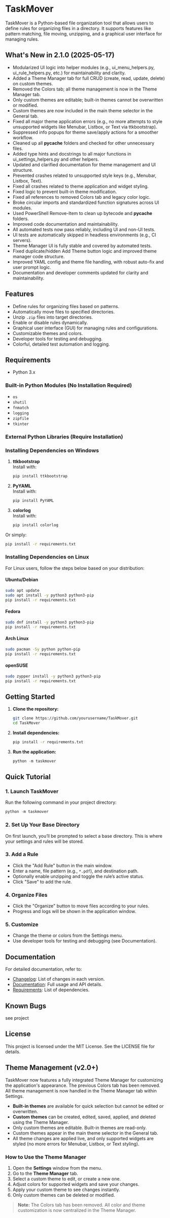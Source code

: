 # TaskMover

TaskMover is a Python-based file organization tool that allows users to define rules for organizing files in a directory. It supports features like pattern matching, file moving, unzipping, and a graphical user interface for managing rules.

## What's New in 2.1.0 (2025-05-17)

- Modularized UI logic into helper modules (e.g., ui_menu_helpers.py, ui_rule_helpers.py, etc.) for maintainability and clarity.
- Added a Theme Manager tab for full CRUD (create, read, update, delete) on custom themes.
- Removed the Colors tab; all theme management is now in the Theme Manager tab.
- Only custom themes are editable; built-in themes cannot be overwritten or modified.
- Custom themes are now included in the main theme selector in the General tab.
- Fixed all major theme application errors (e.g., no more attempts to style unsupported widgets like Menubar, Listbox, or Text via ttkbootstrap).
- Suppressed info popups for theme save/apply actions for a smoother workflow.
- Cleaned up all __pycache__ folders and checked for other unnecessary files.
- Added type hints and docstrings to all major functions in ui_settings_helpers.py and other helpers.
- Updated and clarified documentation for theme management and UI structure.
- Prevented crashes related to unsupported style keys (e.g., Menubar, Listbox, Text).
- Fixed all crashes related to theme application and widget styling.
- Fixed logic to prevent built-in theme modification.
- Fixed all references to removed Colors tab and legacy color logic.
- Broke circular imports and standardized function signatures across UI modules.
- Used PowerShell Remove-Item to clean up bytecode and __pycache__ folders.
- Improved code documentation and maintainability.
- All automated tests now pass reliably, including UI and non-UI tests.
- UI tests are automatically skipped in headless environments (e.g., CI servers).
- Theme Manager UI is fully stable and covered by automated tests.
- Fixed duplicate/hidden Add Theme button logic and improved theme manager code structure.
- Improved YAML config and theme file handling, with robust auto-fix and user prompt logic.
- Documentation and developer comments updated for clarity and maintainability.

## Features

- Define rules for organizing files based on patterns.
- Automatically move files to specified directories.
- Unzip `.zip` files into target directories.
- Enable or disable rules dynamically.
- Graphical user interface (GUI) for managing rules and configurations.
- Customizable themes and colors.
- Developer tools for testing and debugging.
- Colorful, detailed test automation and logging.

## Requirements

- Python 3.x

### Built-in Python Modules (No Installation Required)

- `os`
- `shutil`
- `fnmatch`
- `logging`
- `zipfile`
- `tkinter`

### External Python Libraries (Require Installation)


### Installing Dependencies on Windows


1. **ttkbootstrap**  
   Install with:

   ```bash
   pip install ttkbootstrap
   ```

2. **PyYAML**  
   Install with:

   ```bash
   pip install PyYAML
   ```

3. **colorlog**  
   Install with:

   ```bash
   pip install colorlog
   ```

Or simply:

```bash
pip install -r requirements.txt
```


### Installing Dependencies on Linux
For Linux users, follow the steps below based on your distribution:


#### Ubuntu/Debian
```bash
sudo apt update
sudo apt install -y python3 python3-pip
pip install -r requirements.txt
```

#### Fedora
```bash
sudo dnf install -y python3 python3-pip
pip install -r requirements.txt
```

#### Arch Linux
```bash
sudo pacman -Sy python python-pip
pip install -r requirements.txt
```

#### openSUSE
```bash
sudo zypper install -y python3 python3-pip
pip install -r requirements.txt
```

## Getting Started

1. **Clone the repository:**

   ```bash
   git clone https://github.com/yourusername/TaskMover.git
   cd TaskMover
   ```

2. **Install dependencies:**

   ```bash
   pip install -r requirements.txt
   ```

3. **Run the application:**

   ```powershell
   python -m taskmover
   ```

## Quick Tutorial

### 1. Launch TaskMover

Run the following command in your project directory:

```powershell
python -m taskmover
```

### 2. Set Up Your Base Directory

On first launch, you’ll be prompted to select a base directory. This is where your settings and rules will be stored.

### 3. Add a Rule

- Click the "Add Rule" button in the main window.
- Enter a name, file pattern (e.g., `*.pdf`), and destination path.
- Optionally enable unzipping and toggle the rule’s active status.
- Click "Save" to add the rule.

### 4. Organize Files

- Click the "Organize" button to move files according to your rules.
- Progress and logs will be shown in the application window.

### 5. Customize

- Change the theme or colors from the Settings menu.
- Use developer tools for testing and debugging (see Documentation).

## Documentation

For detailed documentation, refer to:

- [Changelog](./CHANGELOG.md): List of changes in each version.
- [Documentation](./DOCUMENTATION.md): Full usage and API details.
- [Requirements](./requirements.txt): List of dependencies.

## Known Bugs


see project 


## License

This project is licensed under the MIT License. See the LICENSE file for details.

## Theme Management (v2.0+)

TaskMover now features a fully integrated Theme Manager for customizing the application's appearance. The previous Colors tab has been removed. All theme management is now handled in the Theme Manager tab within Settings.

- **Built-in themes** are available for quick selection but cannot be edited or overwritten.
- **Custom themes** can be created, edited, saved, applied, and deleted using the Theme Manager.
- Only custom themes are editable. Built-in themes are read-only.
- Custom themes appear in the main theme selector in the General tab.
- All theme changes are applied live, and only supported widgets are styled (no more errors for Menubar, Listbox, or Text styling).

### How to Use the Theme Manager

1. Open the **Settings** window from the menu.
2. Go to the **Theme Manager** tab.
3. Select a custom theme to edit, or create a new one.
4. Adjust colors for supported widgets and save your changes.
5. Apply your custom theme to see changes instantly.
6. Only custom themes can be deleted or modified.

> **Note:** The Colors tab has been removed. All color and theme customization is now centralized in the Theme Manager.
